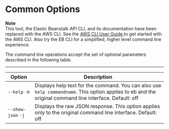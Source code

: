 # Common Options<a name="CLTRG-common-args-api"></a>

**Note**  
 This tool, the Elastic Beanstalk API CLI, and its documentation have been replaced with the AWS CLI\. See the [AWS CLI User Guide ](http://docs.aws.amazon.com/cli/latest/userguide/) to get started with the AWS CLI\. Also try the EB CLI for a simplified, higher level command line experience\. 

The command line operations accept the set of optional parameters described in the following table\. 


****  

| Option | Description | 
| --- | --- | 
|   `--help`   `-h`   |  Displays help text for the command\. You can also use `help commandname`\. This option applies to eb and the original command line interface\. Default: off  | 
|   `--show-json`  `-j`  |  Displays the raw JSON response\. This option applies only to the original command line interface\. Default: off  | 